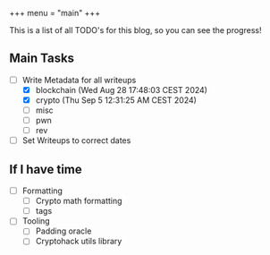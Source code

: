 +++
menu = "main"
+++


This is a list of all TODO's for this blog, so you can see the progress!
## Main Tasks
- [ ] Write Metadata for all writeups
    - [x] blockchain (Wed Aug 28 17:48:03 CEST 2024)
    - [x] crypto (Thu Sep  5 12:31:25 AM CEST 2024)
    - [ ] misc
    - [ ] pwn
    - [ ] rev
- [ ] Set Writeups to correct dates

## If I have time
- [ ] Formatting
    - [ ] Crypto math formatting
    - [ ] tags

- [ ] Tooling
    - [ ] Padding oracle
    - [ ] Cryptohack utils library